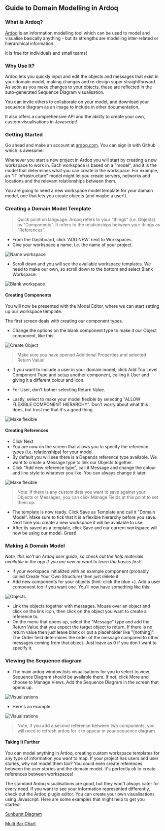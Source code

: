 Guide to Domain Modelling in Ardoq
-----

### What is Ardoq?

[Ardoq](https://ardoq.com/) is an information modelling tool which can be used to model and visualise basically anything - but its strengths are modelling inter-related or hierarchical information.

It is free for individuals and small teams!

### Why Use It?

Ardoq lets you quickly input and edit the objects and messages that exist in your domain model, making changes and re-design super straightforward. As soon as you make changes to your objects, these are reflected in the auto-generated Sequence Diagram visualisation.

You can invite others to collaborate on your model, and download your sequence diagram as an image to include in other documentation.

It also offers a comprehensive API and the ability to create your own, custom visualisations in Javascript!

### Getting Started

Go ahead and make an account at [ardoq.com](https://ardoq.com/). You can sign in with Github which is awesome.

Whenever you start a new project in Ardoq you will start by creating a new workspace to work in. Each workspace is based on a "model", and it is the model that determines what you can create in the workspace. For example, an "IT Infrastructure" model might let you create servers, networks and locations and the relevant relationships between them.

You are going to need a new workspace model template for your domain model, one that lets you create objects (and maybe a user!).

### Creating a Domain Model Template

> Quick point on language. Ardoq refers to your "things" (i.e. Objects) as "Components". It refers to the relationships between your things as "References".

- From the Dashboard, click 'ADD NEW' next to Workspaces.
- Give your workspace a name, i.e. the name of your project.

![Name workspace](https://github.com/rkclark/ardoq-domain-modelling/blob/master/img/name_workspace.png)

- Scroll down and you will see the available workspace templates. We need to make our own, so scroll down to the bottom and select Blank Workspace.

![Blank workspace](https://github.com/rkclark/ardoq-domain-modelling/blob/master/img/blank_workspace2.png)

#### Creating Components

You will now be presented with the Model Editor, where we can start setting up our workspace template.

The first screen deals with creating our component types.

- Change the options on the blank component type to make it our Object component, like this:

![Create Object](https://github.com/rkclark/ardoq-domain-modelling/blob/master/img/create_object.png)

> Make sure you have opened Additional Properties and selected Return Value!

- If you want to include a user in your domain model, click Add Top Level Component Type and setup another component, calling it User and giving it a different colour and icon.
- For User, don't bother selecting Return Value.

- Lastly, select to make your model flexible by selecting "ALLOW FLEXIBLE COMPONENT HIERARCHY". Don't worry about what this does, but trust me that it's a good thing.

![Make flexible](https://github.com/rkclark/ardoq-domain-modelling/blob/master/img/make_flexible.png)

#### Creating References

- Click Next
- You are now on the screen that allows you to specify the reference types (i.e. relationships) for your model.
- By default you will see there is a Depends reference type available. We want to create a Message type to link our Objects together.
- Click "Add new reference type", call it Message and change the colour and line style to whatever you like. You can always change it later.

![Make flexible](https://github.com/rkclark/ardoq-domain-modelling/blob/master/img/create_message.png)

> Note: If there is any custom data you want to save against your Objects or Messages, you can click Manage Fields at this point to set them up.

- The template is now ready. Click Save as Template and call it "Domain Model". Make sure to tick that it is a flexible hierarchy before you save. Next time you create a new workspace it will be available to use.
- After its saved as a template, click Save and our current workspace will now be using our model. Great!

### Making A Domain Model

*Note, this isn't an Ardoq user guide, so check out the help materials available in the app if you are new or want to learn the basics first!*

- If your workspace initialized with an example component (probably called Create Your Own Structure) then just delete it.
- Add new components for your objects (hint: click the blue +). Add a user component too if you want one. You'll now have something like this:

![Objects](https://github.com/rkclark/ardoq-domain-modelling/blob/master/img/objects.png)

- Link the objects together with messages. Mouse over an object and click on the link icon, then click on the object you want to create a reference to.
- On the menu that opens up, select the "Message" type and add the Return Value that you expect the target object to return. If there is no return value then just leave blank or put a placeholder like "[nothing]". The Order field determines the order of the message compared to other messages coming from that object. Just leave as 0 if you don't want to specify it.

### Viewing the Sequence diagram

- The main ardoq window lists visualisations for you to select to view. Sequence Diagram should be available there. If not, click More and choose to Manage Views. Add the Sequence Diagram in the screen that opens up.

![Visualizations](https://github.com/rkclark/ardoq-domain-modelling/blob/master/img/visualizations.png)

- Here's an example:

![Visualizations](https://github.com/rkclark/ardoq-domain-modelling/blob/master/img/sequence_diagram.png)

> Note, if you add a second reference between two components, you will need to refresh ardoq for it to appear in your sequence diagram.

#### Taking It Further

You can model anything in Ardoq, creating custom workspace templates for any type of information you want to map. If your project has users and user stories, why not model them too? You could even create references between the user stories and the domain model. It's perfectly ok to create references between workspaces!

The standard Ardoq visualisations are good, but they won't always cater for every need. If you want to see your information represented differently, check out the Ardoq plugin editor. You can create your own visualisations using Javascript. Here are some examples that might help to get you started:

[Sunburst Diagram](https://github.com/rkclark/ardoq-sunburst-diagram)

[Multi Bar Chart](https://github.com/rkclark/ardoq-multi-bar-chart)
